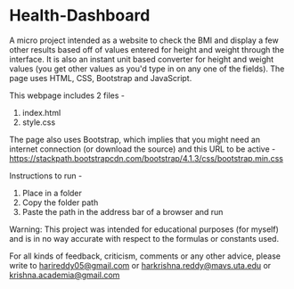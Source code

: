 # Health-Dashboard
A micro project intended as a website to check the BMI and display a few other results based off of values entered for height and weight through the interface. It is also an instant unit based converter for height and weight values (you get other values as you'd type in on any one of the fields). The page uses HTML, CSS, Bootstrap and JavaScript.

This webpage includes 2 files -
1. index.html
2. style.css

The page also uses Bootstrap, which implies that you might need an internet connection (or download the source) and this URL to be active - https://stackpath.bootstrapcdn.com/bootstrap/4.1.3/css/bootstrap.min.css

Instructions to run -
1. Place in a folder 
2. Copy the folder path
3. Paste the path in the address bar of a browser and run

Warning: This project was intended for educational purposes (for myself) and is in no way accurate with respect to the formulas or constants used.

For all kinds of feedback, criticism, comments or any other advice, please write to harireddy05@gmail.com or harkrishna.reddy@mavs.uta.edu or krishna.academia@gmail.com
